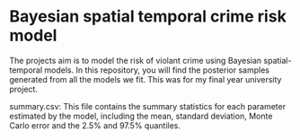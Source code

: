 # Bayesian spatial temporal crime risk model

The projects aim is to model the risk of violant crime using Bayesian spatial-temporal models. In this repository, you will find the posterior samples generated from all the models we fit. This was for my final year university project.

summary.csv: This file contains the summary statistics for each parameter estimated by the model, including the mean, standard deviation, Monte Carlo error and the 2.5% and 97.5% quantiles.

